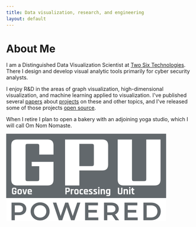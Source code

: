```yaml
---
title: Data visualization, research, and engineering
layout: default
---
```


# About Me

I am a Distinguished Data Visualization Scientist at [Two Six Technologies](https://www.twosixtech.com). There I design and develop visual analytic tools primarily for cyber security analysts.

I enjoy R&D in the areas of graph visualization, high-dimensional visualization, and machine learning applied to visualization. I've published several [papers](/publications/) about [projects](/projects/) on these and other topics, and I've released some of those projects [open source](https://www.github.com/rpgove).

When I retire I plan to open a bakery with an adjoining yoga studio, which I will call Om Nom Nomaste.

![GPU: Gove Processing Unit powered](/assets/images/gpu-powered.svg)